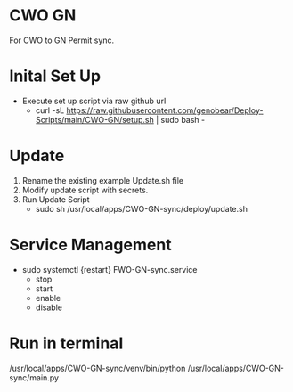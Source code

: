 # CWO GN

For CWO to GN Permit sync.

# Inital Set Up

- Execute set up script via raw github url
  - curl -sL https://raw.githubusercontent.com/genobear/Deploy-Scripts/main/CWO-GN/setup.sh | sudo bash -

# Update

1. Rename the existing example Update.sh file
2. Modify update script with secrets.
3. Run Update Script
   - sudo sh /usr/local/apps/CWO-GN-sync/deploy/update.sh

# Service Management

- sudo systemctl {restart} FWO-GN-sync.service
  - stop
  - start
  - enable
  - disable

# Run in terminal

/usr/local/apps/CWO-GN-sync/venv/bin/python /usr/local/apps/CWO-GN-sync/main.py

